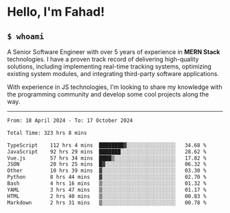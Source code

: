 <h1>Hello, I'm Fahad!</h1>

<h2><code>$ whoami</code></h2>

A Senior Software Engineer with over 5 years of experience in **MERN Stack** technologies. I have a proven track record of delivering high-quality solutions, including implementing real-time tracking systems, optimizing existing system modules, and integrating third-party software applications.

With experience in JS technologies, I'm looking to share my knowledge with the programming community and develop some cool projects along the way.

---

<!--START_SECTION:waka-->

```txt
From: 18 April 2024 - To: 17 October 2024

Total Time: 323 hrs 8 mins

TypeScript    112 hrs 4 mins  ████████▓░░░░░░░░░░░░░░░░   34.68 %
JavaScript    92 hrs 29 mins  ███████░░░░░░░░░░░░░░░░░░   28.62 %
Vue.js        57 hrs 34 mins  ████▒░░░░░░░░░░░░░░░░░░░░   17.82 %
JSON          20 hrs 25 mins  █▓░░░░░░░░░░░░░░░░░░░░░░░   06.32 %
Other         10 hrs 39 mins  ▓░░░░░░░░░░░░░░░░░░░░░░░░   03.30 %
Python        8 hrs 44 mins   ▓░░░░░░░░░░░░░░░░░░░░░░░░   02.70 %
Bash          4 hrs 16 mins   ▒░░░░░░░░░░░░░░░░░░░░░░░░   01.32 %
YAML          3 hrs 47 mins   ▒░░░░░░░░░░░░░░░░░░░░░░░░   01.17 %
HTML          2 hrs 40 mins   ▒░░░░░░░░░░░░░░░░░░░░░░░░   00.83 %
Markdown      2 hrs 31 mins   ▒░░░░░░░░░░░░░░░░░░░░░░░░   00.78 %
```

<!--END_SECTION:waka-->

<!--
**heyFahad/heyFahad** is a ✨ _special_ ✨ repository because its `README.md` (this file) appears on your GitHub profile.

Here are some ideas to get you started:

- 🔭 I’m currently working on ...
- 🌱 I’m currently learning ...
- 👯 I’m looking to collaborate on ...
- 🤔 I’m looking for help with ...
- 💬 Ask me about ...
- 📫 How to reach me: ...
- 😄 Pronouns: ...
- ⚡ Fun fact: ...
-->
